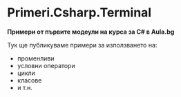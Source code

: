 ﻿# Primeri.Csharp.Terminal
**Примери от първите модеули на курса за C# в Aula.bg**

Тук ще публикуваме примери за използването на:
* променливи
* условни оператори
* цикли
* класове
* и т.н.

